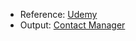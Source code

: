 - Reference: [Udemy](https://www.udemy.com/react-front-to-back)
- Output: [Contact Manager](https://kenzoukenzou.github.io/React-SPA/#/)
